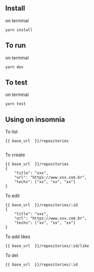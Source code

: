 ## Install

on terminal
```
yarn install
```

## To run

on terminal
```
yarn dev
```

## To test

on terminal
```
yarn test
```

## Using on insomnia

To list
```
{{ base_url  }}/repositories


```

To create
```
{{ base_url  }}/repositories
{
	"title": "xxx",
	"url": "https://www.xxx.com.br", 
	"techs": ["xx", "xx", "xx"]
}
```

To edit
```
{{ base_url  }}/repositories/:id
{
	"title": "xxx",
	"url": "https://www.xxx.com.br", 
	"techs": ["xx", "xx", "xx"]
}
```

To add likes
```
{{ base_url  }}/repositories/:id/like
```

To del
```
{{ base_url  }}/repositories/:id
```